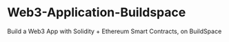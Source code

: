 # Web3-Application-Buildspace
Build a Web3 App with Solidity + Ethereum Smart Contracts, on BuildSpace
